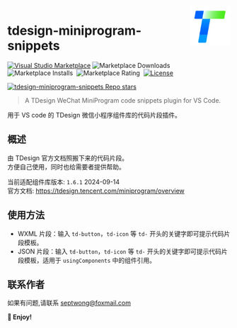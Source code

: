 <img align="right" width="90px" src="assets/images/logo.jpg" alt="wxml language features logo" />

# tdesign-miniprogram-snippets

[![Visual Studio Marketplace](https://img.shields.io/visual-studio-marketplace/v/septwong.tdesign-miniprogram-snippets?color=brightgreen&label=Visual%20Studio%20Marketplace)](https://marketplace.visualstudio.com/items?itemName=septwong.tdesign-miniprogram-snippets)
![Marketplace Downloads](https://img.shields.io/visual-studio-marketplace/d/septwong.tdesign-miniprogram-snippets)&nbsp;
![Marketplace Installs](https://img.shields.io/visual-studio-marketplace/i/septwong.tdesign-miniprogram-snippets)&nbsp;
![Marketplace Rating](https://img.shields.io/visual-studio-marketplace/r/septwong.tdesign-miniprogram-snippets)&nbsp;
[![License](https://img.shields.io/badge/license-MIT-green.svg?style=flat)](https://raw.githubusercontent.com/Septemberwh/tdesign-miniprogram-snippets/main/LICENSE)&nbsp;

<a href="https://github.com/Septemberwh/tdesign-miniprogram-snippets">
    <img alt="tdesign-miniprogram-snippets Repo stars" src="https://img.shields.io/github/stars/Septemberwh/tdesign-miniprogram-snippets">
</a>

> A TDesign WeChat MiniProgram code snippets plugin for VS Code.
<!-- providing autocompletion for TDesign components in WeChat MiniProgram projects. -->

用于 VS code 的 TDesign 微信小程序组件库的代码片段插件。

<!-- ![TDesign](assets/images/logo.jpg) -->

## 概述
由 TDesign 官方文档照搬下来的代码片段。  
方便自己使用，同时也给需要者提供帮助。

当前适配组件库版本: `1.6.1` 2024-09-14  
官方文档: https://tdesign.tencent.com/miniprogram/overview

## 使用方法

- WXML 片段：输入 `td-button`，`td-icon` 等 `td-` 开头的关键字即可提示代码片段模板。
- JSON 片段：输入 `td-button`，`td-icon` 等 `td-` 开头的关键字即可提示代码片段模板，适用于 `usingComponents` 中的组件引用。

## 联系作者

如果有问题,请联系 septwong@foxmail.com

**🎉 Enjoy!**
